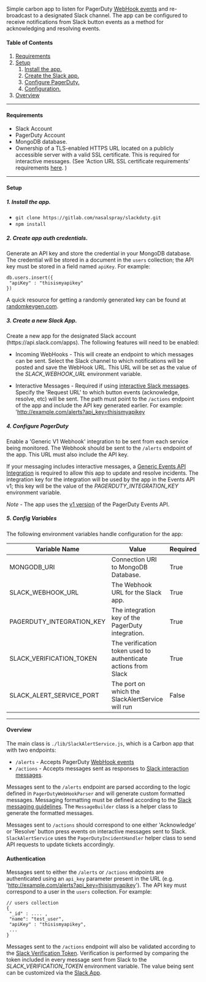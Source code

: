Simple carbon app to listen for PagerDuty <a href="https://v2.developer.pagerduty.com/docs/webhooks-overview">WebHook events</a> and re-broadcast to a designated Slack channel. The app can be configured to receive notifications from Slack button events as a method for acknowledging and resolving events.

#### Table of Contents
1. [Requirements](#Requirements)
2. [Setup](#Setup)
 	1. [Install the app.](#Install)
 	2. [Create the Slack app.](#Slack)
 	3. [Configure PagerDuty.](##PagerDuty)
	4. [Configuration.](#Configuration)
3. [Overview](#Overview)

-----

#### Requirements

* Slack Account
* PagerDuty Account
* MongoDB database.
* Ownership of a TLS-enabled HTTPS URL located on a publicly accessible server with a valid SSL certificate. This is required for interactive messages. (See 'Action URL SSL certificate requirements' requirements <a href="https://api.slack.com/interactive-messages">here</a>. )

-----

#### Setup <a name="Setup"></a>

##### 1. Install the app.<a name="Install"></a>

* `git clone https://gitlab.com/nasalspray/slackduty.git`
* `npm install`

##### 2. Create app auth credentials.<a name="Slack"></a>

Generate an API key and store the credential in your MongoDB database. The credential will be stored in a document in the `users` collection; the API key must be stored in a field named `apiKey`. For example:

```
db.users.insert({
 "apiKey" : "thisismyapikey"
})
```

A quick resource for getting a randomly generated key can be found at <a href="https://randomkeygen.com/">randomkeygen.com</a>.

##### 3. Create a new Slack App.<a name="Slack"></a>

<p>Create a new app for the designated Slack account (https://api.slack.com/apps). The following features will need to be enabled:</P>

* Incoming WebHooks - This will create an endpoint to which messages can be sent. Select the Slack channel to which notifications will be posted and save the WebHook URL. This URL will be set as the value of the *SLACK_WEBHOOK_URL* environment variable.

* Interactive Messages - Required if using <a href="https://api.slack.com/interactive-messages">interactive Slack messages</a>. Specify the 'Request URL' to which button events (acknowledge, resolve, etc) will be sent. The path must point to the `/actions` endpoint of the app and include the API key generated earlier. For example: 'http://example.com/alerts?api_key=thisismyapikey

##### 4. Configure PagerDuty<a name="PagerDuty"></a>

Enable a 'Generic V1 Webhook' integration to be sent from each service being monitored. The Webhook should be sent to the `/alerts` endpoint of the app. This URL must also include the API key.

If your messaging includes interactive messages, a <a href="https://support.pagerduty.com/v1/docs/services-and-integrations">Generic Events API Integration</a> is required to allow this app to update and resolve incidents. The integration key for the integration will be used by the app in the Events API v1; this key will be the value of the *PAGERDUTY_INTEGRATION_KEY* environment variable.

*Note* - The app uses the <a href="https://v2.developer.pagerduty.com/docs/events-api">v1 version</a> of the PagerDuty Events API.


##### 5. Config Variables<a name="Configuration"></a>

The following environment variables handle configuration for the app:

Variable Name | Value | Required
--- | --- | ---
MONGODB_URI | Connection URI to MongoDB Database. | True
SLACK_WEBHOOK_URL | The Webhook URL for the Slack app. | True
PAGERDUTY_INTEGRATION_KEY | The integration key of the PagerDuty integration. | True
SLACK_VERIFICATION_TOKEN | The verification token used to authenticate actions from Slack | True
SLACK_ALERT_SERVICE_PORT | The port on which the SlackAlertService will run | False

----

#### Overview<a name="Overview"></a>

The main class is `./lib/SlackAlertService.js`, which is a Carbon app that with two endpoints:

* `/alerts` - Accepts PagerDuty <a href="https://v2.developer.pagerduty.com/docs/webhooks-overview">WebHook events</a>
* `/actions` - Accepts messages sent as responses to <a href="https://api.slack.com/interactive-messages">Slack interaction messages</a>.

Messages sent to the `/alerts` endpoint are parsed according to the logic defined in `PagerDutyWebHookParser` and will generate custom formatted messages. Messaging formatting must be defined according to the <a href="https://api.slack.com/docs/message-attachments">Slack messaging guidelines</a>. The `MessageBuilder` class is a helper class to generate the formatted messages.

Messages sent to `/actions` should correspond to one either 'Acknowledge' or 'Resolve' button press events on interactive messages sent to Slack. `SlackAlertService` uses the `PagerDutyIncidentHandler` helper class to send API requests to update tickets accordingly.

#### Authentication

Messages sent to either the `/alerts` or `/actions` endpoints are authenticated using an `api_key` parameter present in the URL (e.g. 'http://example.com/alerts?api_key=thisismyapikey'). The API key must correspond to a user in the `users` collection. For example:

```
// users collection
{
 "_id" : .... ,
 "name": "test_user",
 "apiKey" : "thisismyapikey",
 ...
}
```

Messages sent to the `/actions` endpoint will also be validated according to the <a href="https://api.slack.com/docs/token-types#verification">Slack Verification Token</a>. Verification is performed by comparing the token included in every message sent from Slack to the *SLACK_VERIFICATION_TOKEN* environment variable. The value being sent can be customized via the <a href="https://api.slack.com/apps">Slack App</a>.
